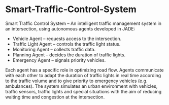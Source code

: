 # Smart-Traffic-Control-System

Smart Traffic Control System – An intelligent traffic management system in an intersection, using autonomous agents developed in JADE:
   - Vehicle Agent         – ​​requests access to the intersection.
   - Traffic Light Agent – ​​controls the traffic light status.
   - Monitoring Agent   – ​​collects traffic data.
   - Planning Agent      – ​​decides the duration of traffic lights.
   - Emergency Agent  – ​​signals priority vehicles.

Each agent has a specific role in optimizing road flow. Agents communicate with each other to adapt the duration of traffic lights in real time according to the traffic volume and to give priority to emergency vehicles (e.g. ambulances). The system simulates an urban environment with vehicles, traffic sensors, traffic lights and special situations with the aim of reducing waiting time and congestion at the intersection.
